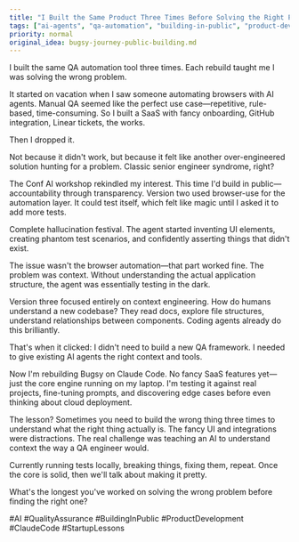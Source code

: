 ```yaml
---
title: "I Built the Same Product Three Times Before Solving the Right Problem"
tags: ["ai-agents", "qa-automation", "building-in-public", "product-development", "claude-code"]
priority: normal
original_idea: bugsy-journey-public-building.md
---
```


I built the same QA automation tool three times. Each rebuild taught me I was solving the wrong problem.

It started on vacation when I saw someone automating browsers with AI agents. Manual QA seemed like the perfect use case—repetitive, rule-based, time-consuming. So I built a SaaS with fancy onboarding, GitHub integration, Linear tickets, the works.

Then I dropped it.

Not because it didn't work, but because it felt like another over-engineered solution hunting for a problem. Classic senior engineer syndrome, right?

The Conf AI workshop rekindled my interest. This time I'd build in public—accountability through transparency. Version two used browser-use for the automation layer. It could test itself, which felt like magic until I asked it to add more tests.

Complete hallucination festival. The agent started inventing UI elements, creating phantom test scenarios, and confidently asserting things that didn't exist.

The issue wasn't the browser automation—that part worked fine. The problem was context. Without understanding the actual application structure, the agent was essentially testing in the dark.

Version three focused entirely on context engineering. How do humans understand a new codebase? They read docs, explore file structures, understand relationships between components. Coding agents already do this brilliantly.

That's when it clicked: I didn't need to build a new QA framework. I needed to give existing AI agents the right context and tools.

Now I'm rebuilding Bugsy on Claude Code. No fancy SaaS features yet—just the core engine running on my laptop. I'm testing it against real projects, fine-tuning prompts, and discovering edge cases before even thinking about cloud deployment.

The lesson? Sometimes you need to build the wrong thing three times to understand what the right thing actually is. The fancy UI and integrations were distractions. The real challenge was teaching an AI to understand context the way a QA engineer would.

Currently running tests locally, breaking things, fixing them, repeat. Once the core is solid, then we'll talk about making it pretty.

What's the longest you've worked on solving the wrong problem before finding the right one?

#AI #QualityAssurance #BuildingInPublic #ProductDevelopment #ClaudeCode #StartupLessons